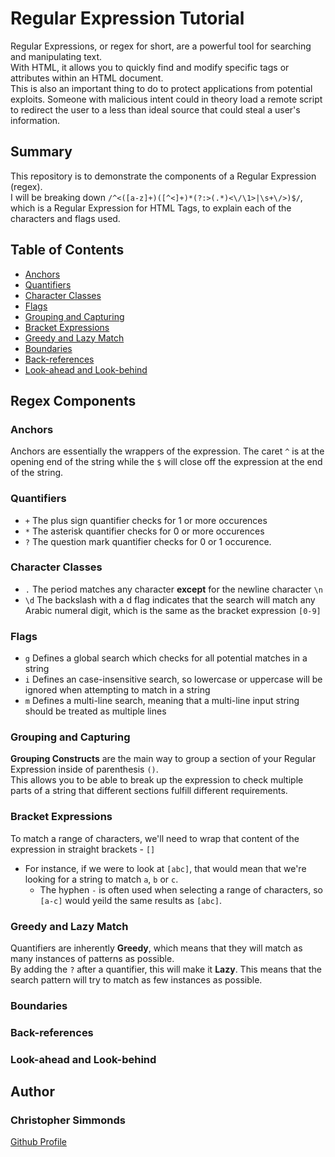 # Regular Expression Tutorial

Regular Expressions, or regex for short, are a powerful tool for searching and manipulating text. <br>
With HTML, it allows you to quickly find and modify specific tags or attributes within an HTML document.
<br>
This is also an important thing to do to protect applications from potential exploits. Someone with malicious intent could in theory load a remote script to redirect the user to a less than ideal source that could steal a user's information.

## Summary

This repository is to demonstrate the components of a Regular Expression (regex). <br>
I will be breaking down `/^<([a-z]+)([^<]+)*(?:>(.*)<\/\1>|\s+\/>)$/`, which is a Regular Expression for HTML Tags, to explain each of the characters and flags used.

## Table of Contents

- [Anchors](#anchors)
- [Quantifiers](#quantifiers)
- [Character Classes](#character-classes)
- [Flags](#flags)
- [Grouping and Capturing](#grouping-and-capturing)
- [Bracket Expressions](#bracket-expressions)
- [Greedy and Lazy Match](#greedy-and-lazy-match)
- [Boundaries](#boundaries)
- [Back-references](#back-references)
- [Look-ahead and Look-behind](#look-ahead-and-look-behind)

## Regex Components

### Anchors

Anchors are essentially the wrappers of the expression. The caret `^` is at the opening end of the string while the `$` will close off the expression at the end of the string.

### Quantifiers

- `+` The plus sign quantifier checks for 1 or more occurences  
- `*` The asterisk quantifier checks for 0 or more occurences
- `?` The question mark quantifier checks for 0 or 1 occurence. 

### Character Classes

- `.` The period matches any character <b>except</b> for the newline character `\n`
- `\d` The backslash with a d flag indicates that the search will match any Arabic numeral digit, which is the same as the bracket expression `[0-9]`

### Flags

- `g` Defines a global search which checks for all potential matches in a string
- `i` Defines an case-insensitive search, so lowercase or uppercase will be ignored when attempting to match in a string
- `m` Defines a multi-line search, meaning that a multi-line input string should be treated as multiple lines

### Grouping and Capturing

<b>Grouping Constructs</b> are the main way to group a section of your Regular Expression inside of parenthesis `()`. <br>
This allows you to be able to break up the expression to check multiple parts of a string that different sections fulfill different requirements.

### Bracket Expressions

To match a range of characters, we'll need to wrap that content of the expression in straight brackets - `[]`
- For instance, if we were to look at `[abc]`, that would mean that we're looking for a string to match `a`, `b` or `c`. 
    - The hyphen `-` is often used when selecting a range of characters, so `[a-c]` would yeild the same results as `[abc]`.

### Greedy and Lazy Match

Quantifiers are inherently <b>Greedy</b>, which means that they will match as many instances of patterns as possible. <br>
By adding the `?` after a quantifier, this will make it <b>Lazy</b>. This means that the search pattern will try to match as few instances as possible.

### Boundaries

### Back-references

### Look-ahead and Look-behind

## Author

### Christopher Simmonds 
[Github Profile](https://github.com/Christoph551)
